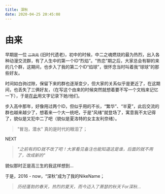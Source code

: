 ```yaml
---
title: 深秋
date: 2020-04-25 20:45:08
---
```


# 由来


早期是一位 ~~``二次元``~~ (旧时代遗老)，初中的时候，中二之魂燃烧的最为热烈，出入各种动漫交流群，有了人生中的第一个ID“烈焰”。"热恋"期之后，大家总会有聊的来的几个群，这期间，也步入了我的第二个ID“焰球”，很怀念当时叫着我“球球”的那些好友。

时间如白驹过隙，保留下来的群也逐渐变少，但大家的关系似乎是更近了，在这期间，也丢失了三俩好友，（在写这个由来的时候突然就想着要不写一个文档来记忆一下），于是[在此](/posts/netfriend)用文字记录下她/他们。

步入高中那年，好像用过两个ID，但似乎用的不长，“繁华”、“半夏”，此后交流的群也越来越少了，想着来一个大一统吧，于是"风绪"就登场了，寓意我不太记得了，貌似是又犯中二了吧（貌似是夏洛特的女主友利奈绪）。

> "冒泡，潜水" 真的是时代的眼泪了；

NEXT

 >  *"之前有的ID就不改了吧！大家看见备注也能知道这是谁，后面的就不用了，改成新的"* 
  
  貌似那时正是高三生的我这样想到...



于是，2016 - now，“深秋”成为了我的NikeName；


> *历经蓬勃的春天，热烈的夏天，而今迈入了萧瑟的秋天 For深秋...*
